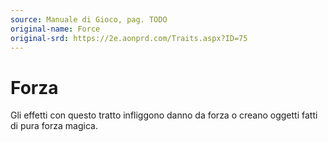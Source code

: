 ```yaml
---
source: Manuale di Gioco, pag. TODO
original-name: Force
original-srd: https://2e.aonprd.com/Traits.aspx?ID=75
---
```


# Forza

Gli effetti con questo tratto infliggono danno da forza o creano oggetti fatti
di pura forza magica.
